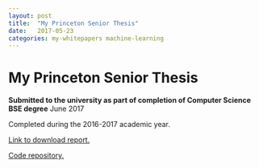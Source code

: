 ```yaml
---
layout: post
title:  "My Princeton Senior Thesis"
date:   2017-05-23
categories: my-whitepapers machine-learning 
---
```


# My Princeton Senior Thesis

**Submitted to the university as part of completion of Computer Science BSE degree** June 2017

Completed during the 2016-2017 academic year.

[Link to download report.](/assets/2017-05-23-my-princeton-senior-thesis/thesis.pdf)

[Code repository.](https://github.com/vlad17/runlmc)
